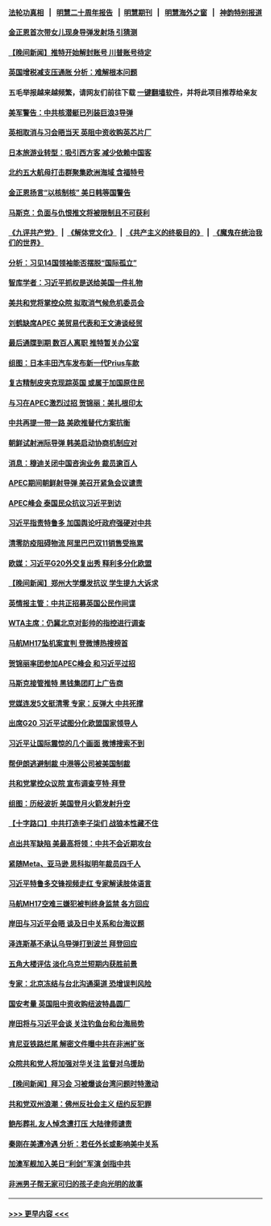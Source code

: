 #### [法轮功真相](https://github.com/gfw-breaker/truth/blob/master/README.md?t=0) &nbsp;&nbsp;|&nbsp;&nbsp; [明慧二十周年报告](https://github.com/gfw-breaker/mh-reports/blob/master/README.md?t=0) &nbsp;&nbsp;|&nbsp;&nbsp;[明慧期刊](https://github.com/gfw-breaker/mh-qikan) &nbsp;&nbsp;|&nbsp;&nbsp; [明慧海外之窗](https://github.com/gfw-breaker/mh-news/blob/master/README.md?t=0) &nbsp;&nbsp;|&nbsp;&nbsp; [神韵特别报道](https://github.com/gfw-breaker/mh-news/blob/master/shenyun.md?t=0)
#### [金正恩首次带女儿现身导弹发射场 引猜测](../pages/nsc418/n13869152.md?t=11200201) 
#### [【晚间新闻】推特开始解封账号 川普账号待定](../pages/nsc418/n13868807.md?t=11200201) 
#### [英国增税减支压通胀 分析：难解根本问题](../pages/nsc418/n13869049.md?t=11200201) 
#### 五毛举报越来越频繁，请网友们前往下载 [一键翻墙软件](https://github.com/gfw-breaker/ssr-accounts)，并将此项目推荐给亲友
#### [美军警告：中共核潜艇已列装巨浪3导弹](../pages/nsc418/n13869050.md?t=11200201) 
#### [英相取消与习会晤当天 英阻中资收购英芯片厂](../pages/nsc418/n13869029.md?t=11200201) 
#### [日本旅游业转型：吸引西方客 减少依赖中国客](../pages/nsc418/n13868887.md?t=11200201) 
#### [北约五大航母打击群聚集欧洲海域 含福特号](../pages/nsc418/n13868848.md?t=11200201) 
#### [金正恩扬言“以核制核” 美日韩等国警告](../pages/nsc418/n13868852.md?t=11200201) 
#### [马斯克：负面与仇恨推文将被限制且不可获利](../pages/nsc418/n13868773.md?t=11200201) 
#### [《九评共产党》](https://github.com/begood0513/9ping.md/blob/master/README.md) &nbsp;|&nbsp; [《解体党文化》](../../../../jtdwh.md/blob/master/README.md)  &nbsp;|&nbsp; [《共产主义的终极目的》](../../../../gczydzjmd.md/blob/master/README.md) &nbsp;|&nbsp; [《魔鬼在统治我们的世界》](../../../../mgztzwmdsj.md/blob/master/README.md) 
#### [分析：习见14国领袖能否摆脱“国际孤立”](../pages/nsc418/n13868467.md?t=11200201) 
#### [智库学者：习近平抓权是送给美国一件礼物](../pages/nsc418/n13868755.md?t=11200201) 
#### [美共和党将掌控众院 拟取消气候危机委员会](../pages/nsc418/n13868747.md?t=11200201) 
#### [刘鹤缺席APEC 美贸易代表和王文涛谈经贸](../pages/nsc418/n13868724.md?t=11200201) 
#### [最后通牒到期 数百人离职 推特暂关办公室](../pages/nsc418/n13868699.md?t=11200201) 
#### [组图：日本丰田汽车发布新一代Prius车款](../pages/nsc418/n13868557.md?t=11200201) 
#### [复古精制皮夹克现踪英国 或属于加国原住民](../pages/nsc418/n13868351.md?t=11200201) 
#### [与习在APEC激烈过招 贺锦丽：美扎根印太](../pages/nsc418/n13868701.md?t=11200201) 
#### [中共再提一带一路 美欧推替代方案抗衡](../pages/nsc418/n13868587.md?t=11200201) 
#### [朝鲜试射洲际导弹 韩美启动协商机制应对](../pages/nsc418/n13868379.md?t=11200201) 
#### [消息：穆迪关闭中国咨询业务 裁员逾百人](../pages/nsc418/n13868669.md?t=11200201) 
#### [APEC期间朝鲜射导弹 美召开紧急会议谴责](../pages/nsc418/n13868588.md?t=11200201) 
#### [APEC峰会 泰国民众抗议习近平到访](../pages/nsc418/n13868339.md?t=11200201) 
#### [习近平指责特鲁多 加国舆论吁政府强硬对中共](../pages/nsc418/n13868482.md?t=11200201) 
#### [清零防疫阻碍物流 阿里巴巴双11销售受拖累](../pages/nsc418/n13868502.md?t=11200201) 
#### [欧媒：习近平G20外交复出秀 释利多分化欧盟](../pages/nsc418/n13868459.md?t=11200201) 
#### [【晚间新闻】郑州大学爆发抗议 学生提九大诉求](../pages/nsc418/n13868100.md?t=11200201) 
#### [英情报主管：中共正招募英国公民作间谍](../pages/nsc418/n13868252.md?t=11200201) 
#### [WTA主席：仍冀北京对彭帅的指控进行调查](../pages/nsc418/n13868113.md?t=11200201) 
#### [马航MH17坠机案宣判 登微博热搜榜首](../pages/nsc418/n13868181.md?t=11200201) 
#### [贺锦丽率团参加APEC峰会 和习近平过招](../pages/nsc418/n13868090.md?t=11200201) 
#### [马斯克接管推特 黑钱集团盯上广告商](../pages/nsc418/n13868014.md?t=11200201) 
#### [党媒连发5文挺清零 专家：反弹大 中共死撑](../pages/nsc418/n13867778.md?t=11200201) 
#### [出席G20 习近平试图分化欧盟国家领导人](../pages/nsc418/n13867299.md?t=11200201) 
#### [习近平让国际震惊的几个画面 微博搜索不到](../pages/nsc418/n13867955.md?t=11200201) 
#### [帮伊朗逃避制裁 中港等公司被美国制裁](../pages/nsc418/n13868095.md?t=11200201) 
#### [共和党掌控众议院 宣布调查亨特‧拜登](../pages/nsc418/n13868019.md?t=11200201) 
#### [组图：历经波折 美国登月火箭发射升空](../pages/nsc418/n13867823.md?t=11200201) 
#### [【十字路口】中共打造李子柒们 战狼本性藏不住](../pages/nsc418/n13867894.md?t=11200201) 
#### [点出共军缺陷 美最高将领：中共不会近期攻台](../pages/nsc418/n13868015.md?t=11200201) 
#### [紧随Meta、亚马逊 思科拟明年裁员四千人](../pages/nsc418/n13867325.md?t=11200201) 
#### [习近平特鲁多交锋视频走红 专家解读肢体语言](../pages/nsc418/n13867976.md?t=11200201) 
#### [马航MH17空难三嫌犯被判终身监禁 各方回应](../pages/nsc418/n13867902.md?t=11200201) 
#### [岸田与习近平会晤 谈及日中关系和台海议题](../pages/nsc418/n13868001.md?t=11200201) 
#### [泽连斯基不承认乌导弹打到波兰 拜登回应](../pages/nsc418/n13867820.md?t=11200201) 
#### [五角大楼评估 淡化乌克兰短期内获胜前景](../pages/nsc418/n13867821.md?t=11200201) 
#### [专家：北京冻结与台北沟通渠道 恐增误判风险](../pages/nsc418/n13867626.md?t=11200201) 
#### [国安考量 英国阻中资收购纽波特晶圆厂](../pages/nsc418/n13867679.md?t=11200201) 
#### [岸田将与习近平会谈 关注钓鱼台和台海局势](../pages/nsc418/n13867604.md?t=11200201) 
#### [肯尼亚铁路烂尾 解密文件曝中共在非洲扩张](../pages/nsc418/n13867634.md?t=11200201) 
#### [众院共和党人将加强对华关注 监督对乌援助](../pages/nsc418/n13867450.md?t=11200201) 
#### [【晚间新闻】拜习会 习被爆谈台湾问题时特激动](../pages/nsc418/n13867705.md?t=11200201) 
#### [共和党双州浪潮：佛州反社会主义 纽约反犯罪](../pages/nsc418/n13867187.md?t=11200201) 
#### [鲍彤葬礼 友人悼念遭打压 大陆律师谴责](../pages/nsc418/n13866973.md?t=11200201) 
#### [秦刚在美遭冷遇 分析：若任外长或影响美中关系](../pages/nsc418/n13867166.md?t=11200201) 
#### [加澳军舰加入美日“利剑”军演 剑指中共](../pages/nsc418/n13867220.md?t=11200201) 
#### [非洲男子帮无家可归的孩子走向光明的故事](../pages/nsc418/n13866837.md?t=11200201) 

----
#### [ >>> 更早内容 <<< ](../indexes/nsc418-earlier.md)
